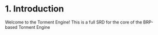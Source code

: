# 1\. Introduction
Welcome to the Torment Engine! This is a full SRD for the core of the BRP-based Torment Engine
